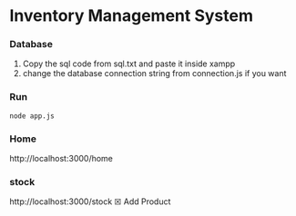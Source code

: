 # Inventory Management System

### Database
1. Copy the sql code from sql.txt and paste it inside xampp
2. change the database connection string from connection.js if you want

### Run
`node app.js`

### Home
http://localhost:3000/home

### stock
http://localhost:3000/stock
&#x2612; Add Product
